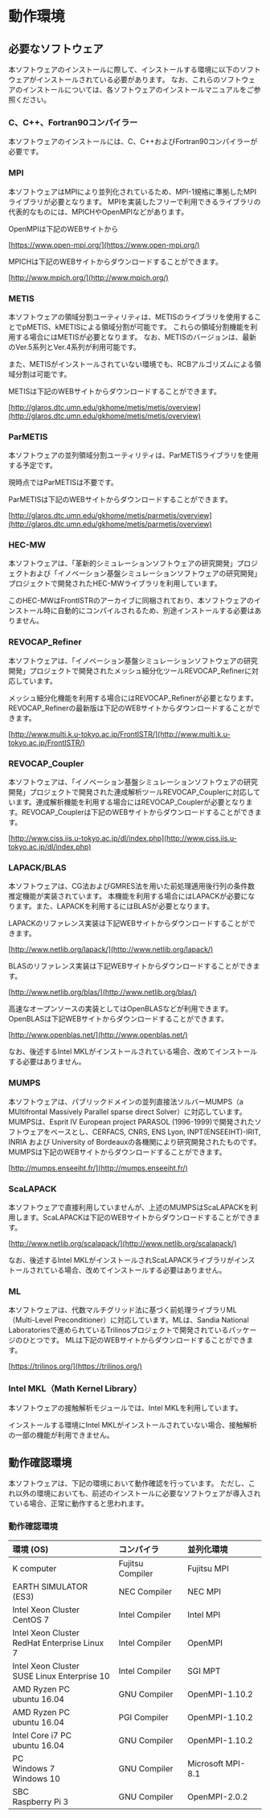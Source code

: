# 動作環境

## 必要なソフトウェア

本ソフトウェアのインストールに際して、インストールする環境に以下のソフトウェアがインストールされている必要があります。
なお、これらのソフトウェアのインストールについては、各ソフトウェアのインストールマニュアルをご参照ください。

### C、C++、Fortran90コンパイラー

本ソフトウェアのインストールには、C、C++およびFortran90コンパイラーが必要です。

### MPI

本ソフトウェアはMPIにより並列化されているため、MPI-1規格に準拠したMPIライブラリが必要となります。
MPIを実装したフリーで利用できるライブラリの代表的なものには、MPICHやOpenMPIなどがあります。

OpenMPIは下記のWEBサイトから

[https://www.open-mpi.org/](https://www.open-mpi.org/)

MPICHは下記のWEBサイトからダウンロードすることができます。

[http://www.mpich.org/](http://www.mpich.org/)

### METIS

本ソフトウェアの領域分割ユーティリティは、METISのライブラリを使用することでpMETIS、kMETISによる領域分割が可能です。
これらの領域分割機能を利用する場合にはMETISが必要となります。
なお、METISのバージョンは、最新のVer.5系列とVer.4系列が利用可能です。

また、METISがインストールされていない環境でも、RCBアルゴリズムによる領域分割は可能です。

METISは下記のWEBサイトからダウンロードすることができます。

[http://glaros.dtc.umn.edu/gkhome/metis/metis/overview](http://glaros.dtc.umn.edu/gkhome/metis/metis/overview)

### ParMETIS

本ソフトウェアの並列領域分割ユーティリティは、ParMETISライブラリを使用する予定です。

現時点ではParMETISは不要です。

ParMETISは下記のWEBサイトからダウンロードすることができます。

[http://glaros.dtc.umn.edu/gkhome/metis/parmetis/overview](http://glaros.dtc.umn.edu/gkhome/metis/parmetis/overview)

### HEC-MW

本ソフトウェアは、「革新的シミュレーションソフトウェアの研究開発」プロジェクトおよび「イノベーション基盤シミュレーションソフトウェアの研究開発」プロジェクトで開発されたHEC-MWライブラリを利用しています。

このHEC-MWはFrontISTRのアーカイブに同梱されており、本ソフトウェアのインストール時に自動的にコンパイルされるため、別途インストールする必要はありません。

### REVOCAP\_Refiner

本ソフトウェアは、「イノベーション基盤シミュレーションソフトウェアの研究開発」プロジェクトで開発されたメッシュ細分化ツールREVOCAP\_Refinerに対応しています。

メッシュ細分化機能を利用する場合にはREVOCAP\_Refinerが必要となります。
REVOCAP\_Refinerの最新版は下記のWEBサイトからダウンロードすることができます。

[http://www.multi.k.u-tokyo.ac.jp/FrontISTR/](http://www.multi.k.u-tokyo.ac.jp/FrontISTR/)

### REVOCAP\_Coupler

本ソフトウェアは、「イノベーション基盤シミュレーションソフトウェアの研究開発」プロジェクトで開発された連成解析ツールREVOCAP\_Couplerに対応しています。連成解析機能を利用する場合にはREVOCAP\_Couplerが必要となります。REVOCAP\_Couplerは下記のWEBサイトからダウンロードすることができます。

[http://www.ciss.iis.u-tokyo.ac.jp/dl/index.php](http://www.ciss.iis.u-tokyo.ac.jp/dl/index.php)

### LAPACK/BLAS

本ソフトウェアは、CG法およびGMRES法を用いた前処理適用後行列の条件数推定機能が実装されています。
本機能を利用する場合にはLAPACKが必要になります。また、LAPACKを利用するにはBLASが必要となります。

LAPACKのリファレンス実装は下記WEBサイトからダウンロードすることができます。

[http://www.netlib.org/lapack/](http://www.netlib.org/lapack/)

BLASのリファレンス実装は下記WEBサイトからダウンロードすることができます。

[http://www.netlib.org/blas/](http://www.netlib.org/blas/)

高速なオープンソースの実装としてはOpenBLASなどが利用できます。OpenBLASは下記WEBサイトからダウンロードすることができます。

[http://www.openblas.net/](http://www.openblas.net/)

なお、後述するIntel MKLがインストールされている場合、改めてインストールする必要はありません。

### MUMPS

本ソフトウェアは、パブリックドメインの並列直接法ソルバーMUMPS（a
MUltifrontal Massively Parallel sparse direct
Solver）に対応しています。MUMPSは、Esprit IV European project PARASOL
(1996-1999)で開発されたソフトウェアをベースとし、CERFACS, CNRS, ENS
Lyon, INPT(ENSEEIHT)-IRIT, INRIA および University of
Bordeauxの各機関により研究開発されたものです。MUMPSは下記のWEBサイトからダウンロードすることができます。

[http://mumps.enseeiht.fr/](http://mumps.enseeiht.fr/)

### ScaLAPACK

本ソフトウェアで直接利用していませんが、上述のMUMPSはScaLAPACKを利用します。ScaLAPACKは下記のWEBサイトからダウンロードすることができます。

[http://www.netlib.org/scalapack/](http://www.netlib.org/scalapack/)

なお、後述するIntel MKLがインストールされScaLAPACKライブラリがインストールされている場合、改めてインストールする必要はありません。

### ML

本ソフトウェアは、代数マルチグリッド法に基づく前処理ライブラリML（Multi-Level
Preconditioner）に対応しています。MLは、Sandia National
Laboratoriesで進められているTrilinosプロジェクトで開発されているパッケージのひとつです。
MLは下記のWEBサイトからダウンロードすることができます。

[https://trilinos.org/](https://trilinos.org/)

### Intel MKL（Math Kernel Library）

本ソフトウェアの接触解析モジュールでは、Intel MKLを利用しています。

インストールする環境にIntel MKLがインストールされていない場合、接触解析の一部の機能が利用できません。

## 動作確認環境

本ソフトウェアは、下記の環境において動作確認を行っています。
ただし、これ以外の環境においても、前述のインストールに必要なソフトウェアが導入されている場合、正常に動作すると思われます。

### 動作確認環境

| 環境 (OS) | コンパイラ | 並列化環境 |
|:--|:--|:--|
| K computer | Fujitsu Compiler | Fujitsu MPI |
| EARTH SIMULATOR (ES3) | NEC Compiler | NEC MPI |
| Intel Xeon Cluster<br> CentOS 7 | Intel Compiler | Intel MPI |
| Intel Xeon Cluster<br> RedHat Enterprise Linux 7 | Intel Compiler | OpenMPI |
| Intel Xeon Cluster<br> SUSE Linux Enterprise 10 | Intel Compiler | SGI MPT |
| AMD Ryzen PC<br> ubuntu 16.04 | GNU Compiler | OpenMPI-1.10.2|
| AMD Ryzen PC<br> ubuntu 16.04 | PGI Compiler | OpenMPI-1.10.2|
| Intel Core i7 PC<br> ubuntu 16.04 | GNU Compiler | OpenMPI-1.10.2|
| PC<br> Windows 7 <br> Windows 10 | GNU Compiler | Microsoft MPI-8.1 |
| SBC<br> Raspberry Pi 3| GNU Compiler | OpenMPI-2.0.2 |
